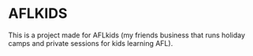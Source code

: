 # AFLKIDS
This is a project made for AFLkids (my friends business that runs holiday camps and private sessions for kids learning AFL).
